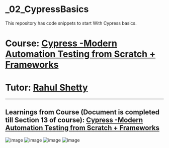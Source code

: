 # _02_CypressBasics
This repository has code snippets to start With Cypress basics.
# Course: <a href="https://www.udemy.com/course/cypress-tutorial/">Cypress -Modern Automation Testing from Scratch + Frameworks</a>
# Tutor: <a href="https://www.udemy.com/user/rahul445/">Rahul Shetty</a>

------------------------------------------------------------------------------------------------------------------------
Learnings from Course (Document is completed till Section 13 of course): 
<a href ="https://drive.google.com/drive/folders/1tne9pZjgWvfrS0l9tVHs6k1jnQHpTLoA?usp=sharing">Cypress -Modern Automation Testing from Scratch + Frameworks</a>
------------------------------------------------------------------------------------------------------------------------


![image](https://user-images.githubusercontent.com/26399692/159701020-cf619813-fe3b-42b6-91ef-95435ada7a41.png)
![image](https://user-images.githubusercontent.com/26399692/159700091-3fa87722-7af1-48ba-a924-727b39ae4bc9.png)
![image](https://user-images.githubusercontent.com/26399692/159700126-5d12b5be-8915-4369-95be-b91e27101be4.png)
![image](https://user-images.githubusercontent.com/26399692/159700401-a912a8ad-66bb-430d-8e58-b8e355b58a94.png)


